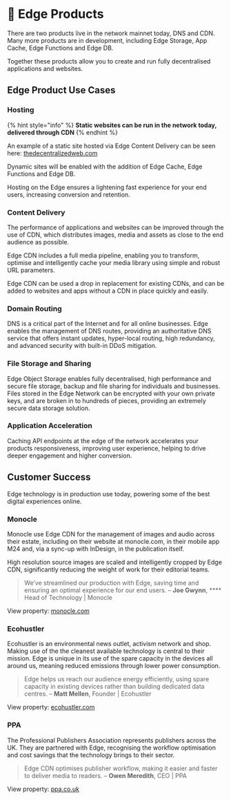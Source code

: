 # 🎯 Edge Products

There are two products live in the network mainnet today, DNS and CDN. Many more products are in development, including Edge Storage, App Cache, Edge Functions and Edge DB.

Together these products allow you to create and run fully decentralised applications and websites.

## Edge Product Use Cases

### Hosting

{% hint style="info" %}
**Static websites can be run in the network today, delivered through CDN**
{% endhint %}

An example of a static site hosted via Edge Content Delivery can be seen here: [thedecentralizedweb.com](https://thedecentralizedweb.com)

Dynamic sites will be enabled with the addition of Edge Cache, Edge Functions and Edge DB.

Hosting on the Edge ensures a lightening fast experience for your end users, increasing conversion and retention.

### Content Delivery

The performance of applications and websites can be improved through the use of CDN, which distributes images, media and assets as close to the end audience as possible.

Edge CDN includes a full media pipeline, enabling you to transform, optimise and intelligently cache your  media library using simple and robust URL parameters.

Edge CDN can be used a drop in replacement for existing CDNs, and can be added to websites and apps without a CDN in place quickly and easily.

### Domain Routing

DNS is a critical part of the Internet and for all online businesses. Edge enables the management of DNS routes, providing an authoritative DNS service that offers instant updates, hyper-local routing, high redundancy, and advanced security with built-in DDoS mitigation.

### File Storage and Sharing

Edge Object Storage enables fully decentralised, high performance and secure file storage, backup and file sharing for individuals and businesses. Files stored in the Edge Network can be encrypted with your own private keys, and are broken in to hundreds of pieces, providing an extremely secure data storage solution.

### Application Acceleration

Caching API endpoints at the edge of the network accelerates your products responsiveness, improving user experience, helping to drive deeper engagement and higher conversion.

## Customer Success

Edge technology is in production use today, powering some of the best digital experiences online.

### Monocle

Monocle use Edge CDN for the management of images and audio across their estate, including on their website at monocle.com, in their mobile app M24 and, via a sync-up with InDesign, in the publication itself.

High resolution source images are scaled and intelligently cropped by Edge CDN, significantly reducing the weight of work for their editorial teams.

> We’ve streamlined our production with Edge, saving time and ensuring an optimal experience for our end users. – **Joe Gwynn**, **** Head of Technology | Monocle

View property: [monocle.com](https://monocle.com/)

### Ecohustler

Ecohustler is an environmental news outlet, activism network and shop. Making use of the the cleanest available technology is central to their mission. Edge is unique in its use of the spare capacity in the devices all around us, meaning reduced emissions through lower power consumption.

> Edge helps us reach our audience energy efficiently, using spare capacity in existing devices rather than building dedicated data centres. – **Matt Mellen**, Founder | Ecohustler

View property: [ecohustler.com](https://ecohustler.com)

### PPA

The Professional Publishers Association represents publishers across the UK. They are partnered with Edge, recognising the workflow optimisation and cost savings that the technology brings to their sector.

> Edge CDN optimises publisher workflow, making it easier and faster to deliver media to readers. – **Owen Meredith**, CEO | PPA

View property: [ppa.co.uk](https://ppa.co.uk)
